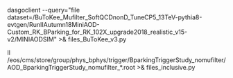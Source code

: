 dasgoclient --query="file dataset=/BuToKee_Mufilter_SoftQCDnonD_TuneCP5_13TeV-pythia8-evtgen/RunIIAutumn18MiniAOD-Custom_RK_BParking_for_RK_102X_upgrade2018_realistic_v15-v2/MINIAODSIM" >& files_BuToKee_v3.py

ll /eos/cms/store/group/phys_bphys/trigger/BparkingTriggerStudy_nomufilter/AOD_BparkingTriggerStudy_nomufilter_*.root >& files_inclusive.py

